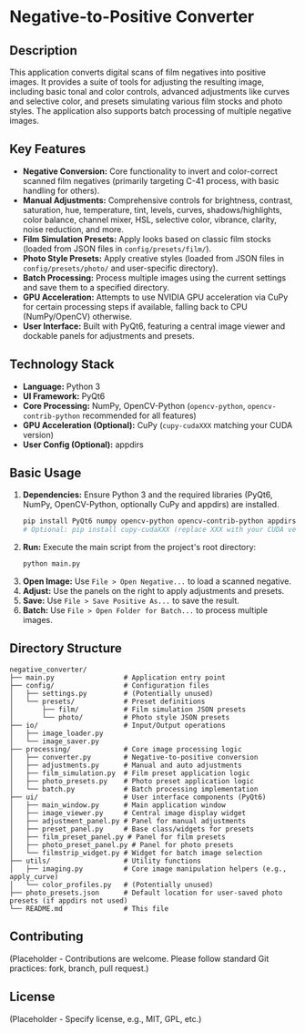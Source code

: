 # Negative-to-Positive Converter

## Description

This application converts digital scans of film negatives into positive images. It provides a suite of tools for adjusting the resulting image, including basic tonal and color controls, advanced adjustments like curves and selective color, and presets simulating various film stocks and photo styles. The application also supports batch processing of multiple negative images.

## Key Features

*   **Negative Conversion:** Core functionality to invert and color-correct scanned film negatives (primarily targeting C-41 process, with basic handling for others).
*   **Manual Adjustments:** Comprehensive controls for brightness, contrast, saturation, hue, temperature, tint, levels, curves, shadows/highlights, color balance, channel mixer, HSL, selective color, vibrance, clarity, noise reduction, and more.
*   **Film Simulation Presets:** Apply looks based on classic film stocks (loaded from JSON files in `config/presets/film/`).
*   **Photo Style Presets:** Apply creative styles (loaded from JSON files in `config/presets/photo/` and user-specific directory).
*   **Batch Processing:** Process multiple images using the current settings and save them to a specified directory.
*   **GPU Acceleration:** Attempts to use NVIDIA GPU acceleration via CuPy for certain processing steps if available, falling back to CPU (NumPy/OpenCV) otherwise.
*   **User Interface:** Built with PyQt6, featuring a central image viewer and dockable panels for adjustments and presets.

## Technology Stack

*   **Language:** Python 3
*   **UI Framework:** PyQt6
*   **Core Processing:** NumPy, OpenCV-Python (`opencv-python`, `opencv-contrib-python` recommended for all features)
*   **GPU Acceleration (Optional):** CuPy (`cupy-cudaXXX` matching your CUDA version)
*   **User Config (Optional):** appdirs

## Basic Usage

1.  **Dependencies:** Ensure Python 3 and the required libraries (PyQt6, NumPy, OpenCV-Python, optionally CuPy and appdirs) are installed.
    ```bash
    pip install PyQt6 numpy opencv-python opencv-contrib-python appdirs
    # Optional: pip install cupy-cudaXXX (replace XXX with your CUDA version, e.g., 118 or 12x)
    ```
2.  **Run:** Execute the main script from the project's root directory:
    ```bash
    python main.py
    ```
3.  **Open Image:** Use `File > Open Negative...` to load a scanned negative.
4.  **Adjust:** Use the panels on the right to apply adjustments and presets.
5.  **Save:** Use `File > Save Positive As...` to save the result.
6.  **Batch:** Use `File > Open Folder for Batch...` to process multiple images.

## Directory Structure

```
negative_converter/
├── main.py                 # Application entry point
├── config/                 # Configuration files
│   ├── settings.py         # (Potentially unused)
│   └── presets/            # Preset definitions
│       ├── film/           # Film simulation JSON presets
│       └── photo/          # Photo style JSON presets
├── io/                     # Input/Output operations
│   ├── image_loader.py
│   └── image_saver.py
├── processing/             # Core image processing logic
│   ├── converter.py        # Negative-to-positive conversion
│   ├── adjustments.py      # Manual and auto adjustments
│   ├── film_simulation.py  # Film preset application logic
│   ├── photo_presets.py    # Photo preset application logic
│   └── batch.py            # Batch processing implementation
├── ui/                     # User interface components (PyQt6)
│   ├── main_window.py      # Main application window
│   ├── image_viewer.py     # Central image display widget
│   ├── adjustment_panel.py # Panel for manual adjustments
│   ├── preset_panel.py     # Base class/widgets for presets
│   ├── film_preset_panel.py # Panel for film presets
│   ├── photo_preset_panel.py # Panel for photo presets
│   └── filmstrip_widget.py # Widget for batch image selection
├── utils/                  # Utility functions
│   ├── imaging.py          # Core image manipulation helpers (e.g., apply_curve)
│   └── color_profiles.py   # (Potentially unused)
├── photo_presets.json      # Default location for user-saved photo presets (if appdirs not used)
└── README.md               # This file
```

## Contributing

(Placeholder - Contributions are welcome. Please follow standard Git practices: fork, branch, pull request.)

## License

(Placeholder - Specify license, e.g., MIT, GPL, etc.)
